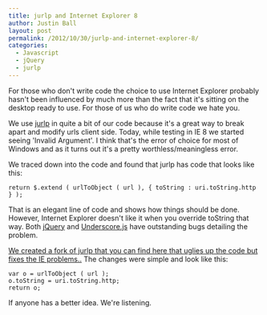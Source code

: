 ```yaml
---
title: jurlp and Internet Explorer 8
author: Justin Ball
layout: post
permalink: /2012/10/30/jurlp-and-internet-explorer-8/
categories:
  - Javascript
  - jQuery
  - jurlp
---
```

For those who don't write code the choice to use Internet Explorer probably hasn't been influenced by much more than the fact that it's sitting on the desktop ready to use. For those of us who do write code we hate you.

We use [jurlp][1] in quite a bit of our code because it's a great way to break apart and modify urls client side. Today, while testing in IE 8 we started seeing 'Invalid Argument'. I think that's the error of choice for most of Windows and as it turns out it's a pretty worthless/meaningless error.

 [1]: https://github.com/tombonner/jurlp

We traced down into the code and found that jurlp has code that looks like this:

    return $.extend ( urlToObject ( url ), { toString : uri.toString.http } );


That is an elegant line of code and shows how things should be done. However, Internet Explorer doesn't like it when you override toString that way. Both [jQuery][2] and [Underscore.js][3] have outstanding bugs detailing the problem.

 [2]: http://bugs.jquery.com/ticket/7467
 [3]: https://github.com/documentcloud/underscore/issues/60

[We created a fork of jurlp that you can find here that uglies up the code but fixes the IE problems..][4] The changes were simple and look like this:

 [4]: https://github.com/tatemae/jurlp

    var o = urlToObject ( url );
    o.toString = uri.toString.http;
    return o;


If anyone has a better idea. We're listening.